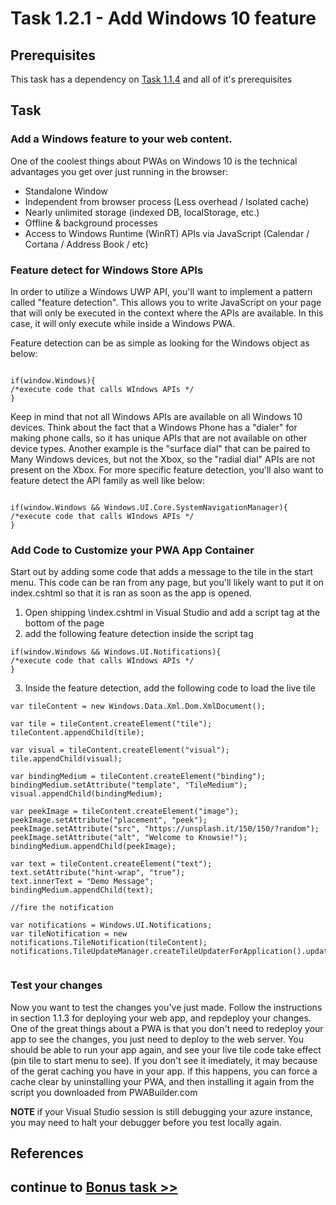 # Task 1.2.1 - Add Windows 10 feature

## Prerequisites 

This task has a dependency on [Task 1.1.4](114_Test_App.md) and all of it's prerequisites

## Task 

### Add a Windows feature to your web content.
 One of the coolest things about PWAs on Windows 10 is the technical advantages you get over just running in the browser:

- Standalone Window
- Independent from browser process (Less overhead / Isolated cache)
- Nearly unlimited storage (indexed DB, localStorage, etc.)
- Offline & background processes
- Access to Windows Runtime (WinRT) APIs via JavaScript (Calendar / Cortana / Address Book / etc)


### Feature detect for Windows Store APIs
In order to utilize a Windows UWP API, you'll want to implement a pattern called "feature detection".  This allows you to write JavaScript on your page that will only be executed in the context where the APIs are available.  In this case, it will only execute while inside a Windows PWA.
  
Feature detection can be as simple as looking for the Windows object as below:

```

if(window.Windows){
/*execute code that calls WIndows APIs */
}

```

Keep in mind that not all Windows APIs are available on all Windows 10 devices.  Think about the fact that a Windows Phone has a "dialer" for making phone calls, so it has unique APIs that are not available on other device types.  Another example is the "surface dial" that can be paired to Many Windows devices, but not the Xbox, so the "radial dial" APIs are not present on the Xbox.  For more specific feature detection, you'll also want to feature detect the API family as well like below:

```

if(window.Windows && Windows.UI.Core.SystemNavigationManager){
/*execute code that calls WIndows APIs */
}

```


### Add Code to Customize your PWA App Container
Start out by adding some code that adds a message to the tile in the start menu.  This code can be ran from any page, but you'll likely want to put it on index.cshtml so that it is ran as soon as the app is opened. 

1. Open shipping \index.cshtml in Visual Studio and add a script tag at the bottom of the page
2. add the following feature detection inside the script tag

```
if(window.Windows && Windows.UI.Notifications){
/*execute code that calls WIndows APIs */
}

```

3. Inside the feature detection, add the following code to load the live tile

```
var tileContent = new Windows.Data.Xml.Dom.XmlDocument();
 
var tile = tileContent.createElement("tile");
tileContent.appendChild(tile);
 
var visual = tileContent.createElement("visual");
tile.appendChild(visual);
 
var bindingMedium = tileContent.createElement("binding");
bindingMedium.setAttribute("template", "TileMedium");
visual.appendChild(bindingMedium);
 
var peekImage = tileContent.createElement("image");
peekImage.setAttribute("placement", "peek");
peekImage.setAttribute("src", "https://unsplash.it/150/150/?random");
peekImage.setAttribute("alt", "Welcome to Knowsie!");
bindingMedium.appendChild(peekImage);
 
var text = tileContent.createElement("text");
text.setAttribute("hint-wrap", "true");
text.innerText = "Demo Message";
bindingMedium.appendChild(text);

//fire the notification

var notifications = Windows.UI.Notifications;
var tileNotification = new notifications.TileNotification(tileContent);
notifications.TileUpdateManager.createTileUpdaterForApplication().update(tileNotification);


```


### Test your changes
Now you want to test the changes you've just made.  Follow the instructions in section 1.1.3 for deploying your web app, and repdeploy your changes.  One of the great things about a PWA is that you don't need to redeploy your app to see the changes, you just need to deploy to the web server.  You should be able to run your app again, and see your live tile code take effect (pin tile to start menu to see).  If you don't see it imediately, it may because of the gerat caching you have in your app.  if this happens, you can force a cache clear by uninstalling your PWA, and then installing it again from the script you downloaded from PWABuilder.com

**NOTE** if your Visual Studio session is still debugging your azure instance, you may need to halt your debugger before you test locally again.

## References


## continue to [Bonus task >> ](124_BONUS-RenoFeatures.md)












